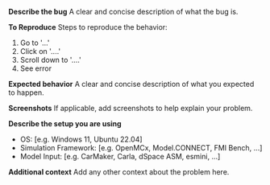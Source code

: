**Describe the bug**
A clear and concise description of what the bug is.

**To Reproduce**
Steps to reproduce the behavior:
1. Go to '...'
2. Click on '....'
3. Scroll down to '....'
4. See error

**Expected behavior**
A clear and concise description of what you expected to happen.

**Screenshots**
If applicable, add screenshots to help explain your problem.

**Describe the setup you are using**
- OS: [e.g. Windows 11, Ubuntu 22.04]
- Simulation Framework: [e.g. OpenMCx, Model.CONNECT, FMI Bench, ...]
- Model Input: [e.g. CarMaker, Carla, dSpace ASM, esmini, ...]

**Additional context**
Add any other context about the problem here.

